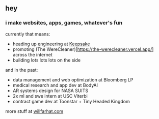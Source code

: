   ## hey

### i make websites, apps, games, whatever's fun

currently that means:
* heading up engineering at [Keepsake](https://hellokeepsake.com)
* promoting (The WereCleaner)[https://the-werecleaner.vercel.app/] across the internet
* building lots lots lots on the side

and in the past:
* data management and web optimization at Bloomberg LP
* medical research and app dev at BodyAI
* AR systems design for NASA SUITS
* 2x ml and swe intern at USC Viterbi
* contract game dev at Toonstar + Tiny Headed Kingdom

more stuff at [willfarhat.com](willfarhat.com)
